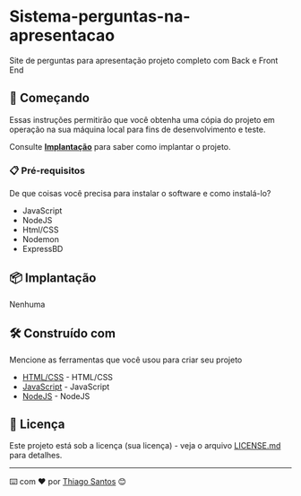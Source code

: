 # Sistema-perguntas-na-apresentacao
Site de perguntas para apresentação projeto completo com Back e Front End

## 🚀 Começando

Essas instruções permitirão que você obtenha uma cópia do projeto em operação na sua máquina local para fins de desenvolvimento e teste.

Consulte **[Implantação](#-implanta%C3%A7%C3%A3o)** para saber como implantar o projeto.

### 📋 Pré-requisitos

De que coisas você precisa para instalar o software e como instalá-lo?

- JavaScript
- NodeJS
- Html/CSS
- Nodemon
- ExpressBD

## 📦 Implantação
 
 Nenhuma

## 🛠️ Construído com

Mencione as ferramentas que você usou para criar seu projeto

* [HTML/CSS](https://www.w3schools.com/html/html_css.asp) - HTML/CSS
* [JavaScript](https://developer.mozilla.org/pt-BR/docs/Web/JavaScript) - JavaScript
* [NodeJS](https://nodejs.org/en/) - NodeJS
 
## 📄 Licença

Este projeto está sob a licença (sua licença) - veja o arquivo [LICENSE.md](https://github.com/usuario/projeto/licenca) para detalhes.


---
⌨️ com ❤️ por  [Thiago Santos](https://github.com/T0101J) 😊
